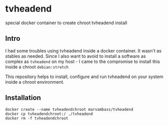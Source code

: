 # tvheadend
special docker container to create chroot tvheadend install

## Intro

I had some troubles using tvheadend inside a docker container. It wasn't as stables as needed.
Since I also want to avoid to install a software as complex as `tvheadend` on my host - I came to the compromise to install this inside a chroot `debian:stretch`

This repository helps to install, configure and run tvheadend on your system inside a chroot environment.

## Installation

```
docker create --name tvheadendchroot marvambass/tvheadend
docker cp tvheadendchroot:/ ./tvheadend
docker rm -f tvheadendchroot
```
